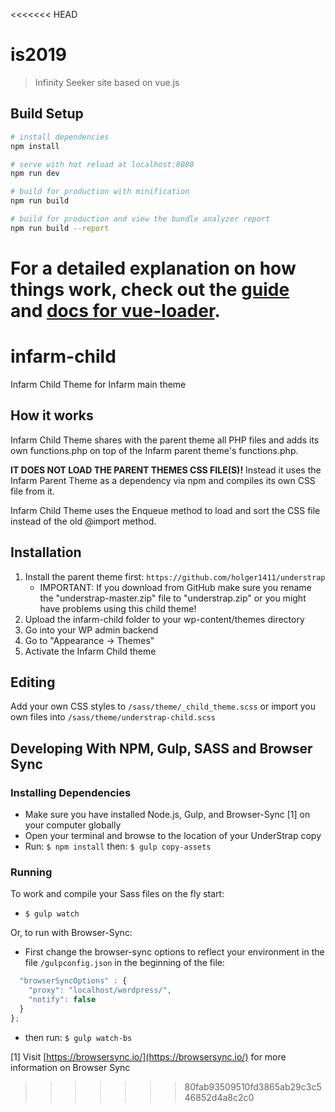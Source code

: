 <<<<<<< HEAD
# is2019

> Infinity Seeker site based on vue.js

## Build Setup

``` bash
# install dependencies
npm install

# serve with hot reload at localhost:8080
npm run dev

# build for production with minification
npm run build

# build for production and view the bundle analyzer report
npm run build --report
```

For a detailed explanation on how things work, check out the [guide](http://vuejs-templates.github.io/webpack/) and [docs for vue-loader](http://vuejs.github.io/vue-loader).
=======
# infarm-child
Infarm Child Theme for Infarm main theme

## How it works
Infarm Child Theme shares with the parent theme all PHP files and adds its own functions.php on top of the Infarm parent theme's functions.php.

**IT DOES NOT LOAD THE PARENT THEMES CSS FILE(S)!** Instead it uses the Infarm Parent Theme as a dependency via npm and compiles its own CSS file from it.

Infarm Child Theme uses the Enqueue method to load and sort the CSS file instead of the old @import method.

## Installation
1. Install the parent theme first: `https://github.com/holger1411/understrap`
   - IMPORTANT: If you download from GitHub make sure you rename the "understrap-master.zip" file to "understrap.zip" or you might have problems using this child theme!
1. Upload the infarm-child folder to your wp-content/themes directory
1. Go into your WP admin backend 
1. Go to "Appearance -> Themes"
1. Activate the Infarm Child theme

## Editing
Add your own CSS styles to `/sass/theme/_child_theme.scss`
or import you own files into `/sass/theme/understrap-child.scss`

## Developing With NPM, Gulp, SASS and Browser Sync

### Installing Dependencies
- Make sure you have installed Node.js, Gulp, and Browser-Sync [1] on your computer globally
- Open your terminal and browse to the location of your UnderStrap copy
- Run: `$ npm install` then: `$ gulp copy-assets`

### Running
To work and compile your Sass files on the fly start:

- `$ gulp watch`

Or, to run with Browser-Sync:

- First change the browser-sync options to reflect your environment in the file `/gulpconfig.json` in the beginning of the file:
```javascript
  "browserSyncOptions" : {
    "proxy": "localhost/wordpress/",
    "notify": false
  }
};
```
- then run: `$ gulp watch-bs`

[1] Visit [https://browsersync.io/](https://browsersync.io/) for more information on Browser Sync
>>>>>>> 80fab93509510fd3865ab29c3c546852d4a8c2c0
